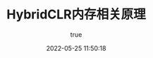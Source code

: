 ---
title: HybridCLR内存相关原理
date: 2022-05-25 11:50:18
permalink: /hybridclr/memory/
categories:
    - HybridCLR
tags:
    -
author:
    name: walon
    link: https://github.com/pirunxi
---